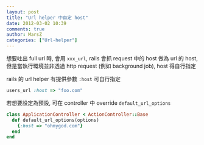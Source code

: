 ```yaml
---
layout: post
title: "Url helper 中自定 host"
date: 2012-03-02 10:39
comments: true
author: MarsZ
categories: ["Url-helper"]
---
```

想要吐出 full url 時, 會用 `xxx_url`, rails 會抓 request 中的 host 做為 url 的 host, 但是當執行環境並非透過 http request (例如 background job), host 得自行指定  

<!-- more -->

rails 的 url helper 有提供參數 `:host` 可自行指定

```ruby
users_url :host => "foo.com"
```

若想要設定為預設, 可在 controller 中 override `default_url_options`

```ruby
class ApplicationController < ActionController::Base
  def default_url_options(options)
    {:host => "ohmygod.com"}
  end
end
```
